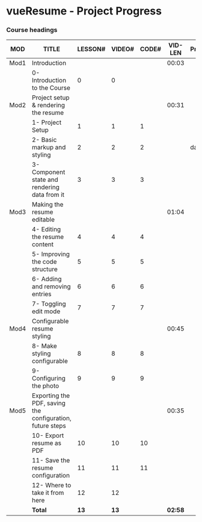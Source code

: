 # vueResume - Project Progress



### Course headings

| MOD  | TITLE                                                     | LESSON# | VIDEO# | CODE# | VID-LEN   | Progress |
| ---- | --------------------------------------------------------- | ------- | ------ | ----- | --------- | -------- |
| Mod1 | Introduction                                              |         |        |       | 00:03     |          |
|      | 0- Introduction to the Course                             | 0       | 0      |       |           |          |
| Mod2 | Project setup & rendering the resume                      |         |        |       | 00:31     |          |
|      | 1- Project Setup                                          | 1       | 1      | 1     |           |          |
|      | 2- Basic markup and styling                               | 2       | 2      | 2     |           | day 1    |
|      | 3- Component state and rendering data from it             | 3       | 3      | 3     |           |          |
| Mod3 | Making the resume editable                                |         |        |       | 01:04     |          |
|      | 4- Editing the resume content                             | 4       | 4      | 4     |           |          |
|      | 5- Improving the code structure                           | 5       | 5      | 5     |           |          |
|      | 6- Adding and removing entries                            | 6       | 6      | 6     |           |          |
|      | 7- Toggling edit mode                                     | 7       | 7      | 7     |           |          |
| Mod4 | Configurable resume styling                               |         |        |       | 00:45     |          |
|      | 8- Make styling configurable                              | 8       | 8      | 8     |           |          |
|      | 9- Configuring the photo                                  | 9       | 9      | 9     |           |          |
| Mod5 | Exporting the PDF, saving the configuration, future steps |         |        |       | 00:35     |          |
|      | 10- Export resume as PDF                                  | 10      | 10     | 10    |           |          |
|      | 11- Save the resume configuration                         | 11      | 11     | 11    |           |          |
|      | 12- Where to take it from here                            | 12      | 12     |       |           |          |
|      | __Total__                                                 | __13__  | __13__ |       | __02:58__ |          |

